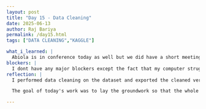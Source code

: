 ```yaml
---
layout: post
title: "Day 15 - Data Cleaning"
date: 2025-06-13
author: Raj Bariya
permalink: /day15.html
tags: ["DATA CLEANING","KAGGLE"]

what_i_learned: |
  Abiola is in conference today as well but we did have a short meeting early in the morning. She advised us to do some task like practice Time Series and more. After completing it and getting my certificates, I decided to work on flight data that we collected. I did data cleaning on them and exported them to CSV file. I sampled a small portion of the cleaned dataset to perfom XGBoost and LSTM on them to make a ML model. I did it as a practice so that we all can start working on making a model from tomorrow.
blockers: |
  I dont have any major blockers except the fact that my computer struggles sometimes when working with huge dataset.
reflection: |
  I performed data cleaning on the dataset and exported the cleaned version into a CSV file. To prepare for model development, I took a small sample of the cleaned data and practiced building machine learning models using both XGBoost and LSTM. This exercise helped me better understand the modeling process and gave me practical experience in handling real data.

  The goal of today's work was to lay the groundwork so that the whole team can begin building and refining the model collaboratively starting tomorrow. Overall, it was a productive day of both learning and application.

---
```

